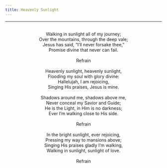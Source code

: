 ```yaml
---
title: Heavenly Sunlight
---
```


---
<center>
<br/>
Walking in sunlight all of my journey;<br/>
Over the mountains, through the deep vale;<br/>
Jesus has said, “I’ll never forsake thee,”<br/>
Promise divine that never can fail.<br/>
<br/>
Refrain<br/>
<br/>
Heavenly sunlight, heavenly sunlight,<br/>
Flooding my soul with glory divine:<br/>
Hallelujah, I am rejoicing,<br/>
Singing His praises, Jesus is mine.<br/>
<br/>
Shadows around me, shadows above me,<br/>
Never conceal my Savior and Guide;<br/>
He is the Light, in Him is no darkness;<br/>
Ever I’m walking close to His side.<br/>
<br/>
Refrain<br/>
<br/>
In the bright sunlight, ever rejoicing,<br/>
Pressing my way to mansions above;<br/>
Singing His praises gladly I’m walking,<br/>
Walking in sunlight, sunlight of love.<br/>
<br/>
Refrain<br/>

</center>